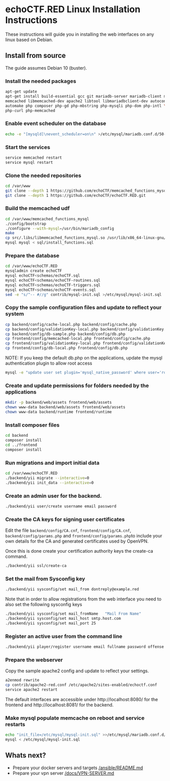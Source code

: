 # echoCTF.RED Linux Installation Instructions

These instructions will guide you in installing the web interfaces on any linux based on Debian.

## Install from source
The guide assumes Debian 10 (buster).

### Install the needed packages
```sh
apt-get update
apt-get install build-essential gcc git mariadb-server mariadb-client mcrypt \
memcached libmemcached-dev apache2 libtool libmariadbclient-dev autoconf \
automake php composer php-gd php-mbstring php-mysqli php-dom php-intl \
php-curl php-memcached
```

### Enable event scheduler on the database
```sh
echo -e "[mysqld]\nevent_scheduler=on\n" >/etc/mysql/mariadb.conf.d/50-mysqld.cnf
```

### Start the services
```sh
service memcached restart
service mysql restart
```

### Clone the needed repositories
```sh
cd /var/www
git clone --depth 1 https://github.com/echoCTF/memcached_functions_mysql.git
git clone --depth 1 https://github.com/echoCTF/echoCTF.RED.git
```

### Build the memcached udf
```sh
cd /var/www/memcached_functions_mysql
./config/bootstrap
./configure --with-mysql=/usr/bin/mariadb_config
make
cp src/.libs/libmemcached_functions_mysql.so /usr/lib/x86_64-linux-gnu/mariadb19/plugin/
mysql mysql < sql/install_functions.sql
```

### Prepare the database
```sh
cd /var/www/echoCTF.RED
mysqladmin create echoCTF
mysql echoCTF<schemas/echoCTF.sql
mysql echoCTF<schemas/echoCTF-routines.sql
mysql echoCTF<schemas/echoCTF-triggers.sql
mysql echoCTF<schemas/echoCTF-events.sql
sed -e "s/^-- #//g" contrib/mysql-init.sql >/etc/mysql/mysql-init.sql
```

### Copy the sample configuration files and update to reflect your system
```sh
cp backend/config/cache-local.php backend/config/cache.php
cp backend/config/validationKey-local.php backend/config/validationKey.php
cp backend/config/db-sample.php backend/config/db.php
cp frontend/config/memcached-local.php frontend/config/cache.php
cp frontend/config/validationKey-local.php frontend/config/validationKey.php
cp frontend/config/db-local.php frontend/config/db.php
```

NOTE: If you keep the default db.php on the applications, update the mysql authentication plugin to allow root access
```sh
mysql -e "update user set plugin='mysql_native_password' where user='root'" mysql
```

### Create and update permissions for folders needed by the applications
```sh
mkdir -p backend/web/assets frontend/web/assets
chown www-data backend/web/assets frontend/web/assets
chown www-data backend/runtime frontend/runtime
```

### Install composer files
```sh
cd backend
composer install
cd ../frontend
composer install
```

### Run migrations and import initial data
```sh
cd /var/www/echoCTF.RED
./backend/yii migrate --interactive=0
./backend/yii init_data --interactive=0
```

### Create an admin user for the backend.
```sh
./backend/yii user/create username email password
```

### Create the CA keys for signing user certificates
Edit the file `backend/config/CA.cnf`, `frontend/config/CA.cnf`,
`backend/config/params.php` and `frontend/config/params.php`to include your own
details for the CA and generated certificates used by OpenVPN.

Once this is done create your certification authority keys the create-ca command.
```sh
./backend/yii ssl/create-ca
```

### Set the mail from Sysconfig key
```sh
./backend/yii sysconfig/set mail_from dontreply@example.red
```

Note that in order to allow registrations from the web interface you need to
also set the following sysconfig keys
```sh
./backend/yii sysconfig/set mail_fromName	"Mail From Name"
./backend/yii sysconfig/set mail_host smtp.host.com
./backend/yii sysconfig/set mail_port 25
```

### Register an active user from the command line
```sh
./backend/yii player/register username email fullname password offense 1
```

### Prepare the webserver

Copy the sample apache2 config and update to reflect your settings.
```sh
a2enmod rewrite
cp contrib/apache2-red.conf /etc/apache2/sites-enabled/echoctf.conf
service apache2 restart
```

The default interfaces are accessible under http://localhost:8080/ for the frontend and http://localhost:8081/ for the backend.

### Make mysql populate memcache on reboot and service restarts
```sh
echo "init_file=/etc/mysql/mysql-init.sql" >>/etc/mysql/mariadb.conf.d/50-mysqld.cnf
mysql < /etc/mysql/mysql-init.sql
```

## Whats next?
* Prepare your docker servers and targets [/ansible/README.md](/ansible/README.md)
* Prepare your vpn server [/docs/VPN-SERVER.md](/docs/VPN-SERVER.md)
